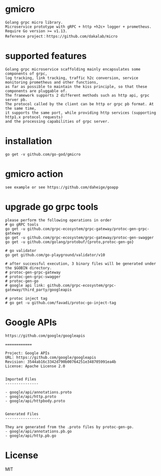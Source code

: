 # gmicro
  
    Golang grpc micro library.
    Microservice prototype with gRPC + http +h2c+ logger + prometheus.
    Require Go version >= v1.13.
    Reference project：https://github.com/dakalab/micro

# supported features

    Golang grpc microservice scaffolding mainly encapsulates some components of grpc,
    log tracking, link tracking, traffic h2c conversion, service monitoring prometheus and other functions, 
    as far as possible to maintain the kiss principle, so that these components are pluggable of. 
    The framework supports 2 different methods such as http api, grpc server pb. 
    The protocol called by the client can be http or grpc pb format. At the same time, 
    it supports the same port, while providing http services (supporting http1.x protocol requests) 
    and the processing capabilities of grpc server.
# installation
    
    go get -v github.com/go-god/gmicro

# gmicro action

    see example or see https://github.com/daheige/goapp
    
# upgrade go grpc tools
  
    please perform the following operations in order
    # go gRPC tools
    go get -u github.com/grpc-ecosystem/grpc-gateway/protoc-gen-grpc-gateway
    go get -u github.com/grpc-ecosystem/grpc-gateway/protoc-gen-swagger
    go get -u github.com/golang/protobuf/{proto,protoc-gen-go}
    
    # go validator
    go get github.com/go-playground/validator/v10
    
    # after successful execution, 3 binary files will be generated under the $GOBIN directory.
    # protoc-gen-grpc-gateway
    # protoc-gen-grpc-swagger
    # protoc-gen-go
    # google api link: github.com/grpc-ecosystem/grpc-gateway/third_party/googleapis
    
    # protoc inject tag
    # go get -u github.com/favadi/protoc-go-inject-tag  
    
# Google APIs

    https://github.com/google/googleapis
    
    ============
    
    Project: Google APIs
    URL: https://github.com/google/googleapis
    Revision: 3544ab16c3342d790b00764251e348705991ea4b
    License: Apache License 2.0
    
    
    Imported Files
    ---------------
    
    - google/api/annotations.proto
    - google/api/http.proto
    - google/api/httpbody.proto
    
    
    Generated Files
    ----------------
    
    They are generated from the .proto files by protoc-gen-go.
    - google/api/annotations.pb.go
    - google/api/http.pb.go

# License

  MIT
